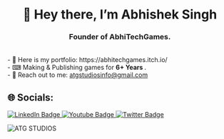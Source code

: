 <h1 align = "center"> 👋 Hey there, I’m Abhishek Singh </h1>
<h3 align = "center"> Founder of AbhiTechGames. </h3>
<br>
- 📂 Here is my portfolio: https://abhitechgames.itch.io/ <br>
- ⌨ Making & Publishing games for <b> 6+ Years </b>. <br>
- 📧 Reach out to me: <a href = "mailto:atgstudiosinfo@gmail.com"> atgstudiosinfo@gmail.com </a> <br>



## 🌐 Socials:
<div id="badges">
  <a href="https://www.linkedin.com/in/abhitechgames">
    <img src="https://img.shields.io/badge/LinkedIn-blue?style=for-the-badge&logo=linkedin&logoColor=white" alt="LinkedIn Badge"/>
  </a>
  <a href="https://www.youtube.com/@ABHITECHGAMES">
    <img src="https://img.shields.io/badge/YouTube-red?style=for-the-badge&logo=youtube&logoColor=white" alt="Youtube Badge"/>
  </a>
  <a href="https://twitter.com/@AbhiTechGames">
    <img src="https://img.shields.io/badge/Twitter-blue?style=for-the-badge&logo=twitter&logoColor=white" alt="Twitter Badge"/>
  </a>
</div>
  
![ATG STUDIOS](https://user-images.githubusercontent.com/59042408/183282615-149b0ef9-5972-4a92-bc58-11a4fa585238.png)

<!---
abhitechgames/abhitechgames is a ✨ special ✨ repository because its `README.md` (this file) appears on your GitHub profile.
You can click the Preview link to take a look at your changes.
--->
